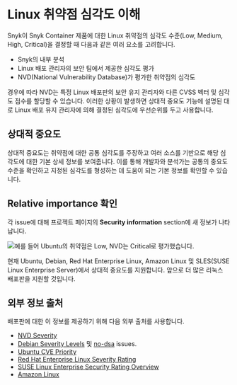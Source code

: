 # Linux 취약점 심각도 이해

Snyk이 Snyk Container 제품에 대한 Linux 취약점의 심각도 수준(Low, Medium, High, Critical)을 결정할 때 다음과 같은 여러 요소를 고려합니다.

* Snyk의 내부 분석
* Linux 배포 관리자의 보안 팀에서 제공한 심각도 평가
* NVD(National Vulnerability Database)가 평가한 취약점의 심각도

경우에 따라 NVD는 특정 Linux 배포판의 보안 유지 관리자와 다른 CVSS 벡터 및 심각도 점수를 할당할 수 있습니다. 이러한 상황이 발생하면 상대적 중요도 기능에 설명된 대로 Linux 배포 유지 관리자에 의해 결정된 심각도에 우선순위를 두고 사용합니다.

## 상대적 중요도

상대적 중요도는 취약점에 대한 공통 심각도를 주장하고 여러 소스를 기반으로 해당 심각도에 대한 기본 상세 정보를 보여줍니다. 이를 통해 개발자와 분석가는 공통의 중요도 수준을 확인하고 지정된 심각도를 형성하는 데 도움이 되는 기본 정보를 확인할 수 있습니다.

## Relative importance 확인

각 issue에 대해 프로젝트 페이지의 **Security information** section에 새 정보가 나타납니다.

![예를 들어 Ubuntu의 취약점은 Low, NVD는 Critical로 평가했습니다.](<../../../.gitbook/assets/image (84).png>)

현재 Ubuntu, Debian, Red Hat Enterprise Linux, Amazon Linux 및 SLES(SUSE Linux Enterprise Server)에서 상대적 중요도를 지원합니다. 앞으로 더 많은 리눅스 배포판을 지원할 것입니다.

## 외부 정보 출처

배포판에 대한 이 정보를 제공하기 위해 다음 외부 출처를 사용합니다.

* [NVD Severity](https://nvd.nist.gov/vuln)
* [Debian Severity Levels](https://security-team.debian.org/security\_tracker.html#severity-levels) 및 [no-dsa](https://security-team.debian.org/security\_tracker.html#issues-not-warranting-a-security-advisory) issues.
* [Ubuntu CVE Priority](https://people.canonical.com/\~ubuntu-security/priority.html)
* [Red Hat Enterprise Linux Severity Rating](https://access.redhat.com/security/updates/classification)
* [SUSE Linux Enterprise Security Rating Overview](https://www.suse.com/support/security/rating/)
* [Amazon Linux](https://alas.aws.amazon.com/alas2.html)

